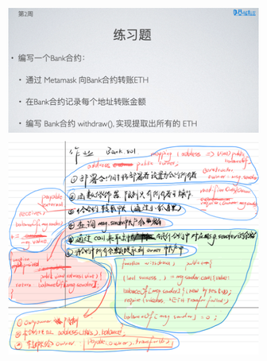 ![1680752751835](image/w2-1task/1680752751835.png)


![1680856603589](image/w2-1task/1680856603589.png)
